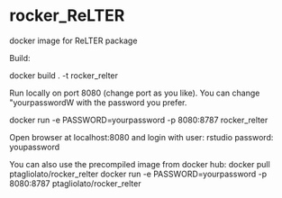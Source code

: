 # rocker_ReLTER
docker image for ReLTER package

Build:

docker build . -t rocker_relter

Run locally on port 8080 (change port as you like).
You can change "yourpasswordW with the password you prefer.

docker run -e PASSWORD=yourpassword -p 8080:8787 rocker_relter

Open browser at localhost:8080 and login with
user: rstudio
password: youpassword

You can also use the precompiled image from docker hub:
docker pull ptagliolato/rocker_relter
docker run -e PASSWORD=yourpassword -p 8080:8787 ptagliolato/rocker_relter
